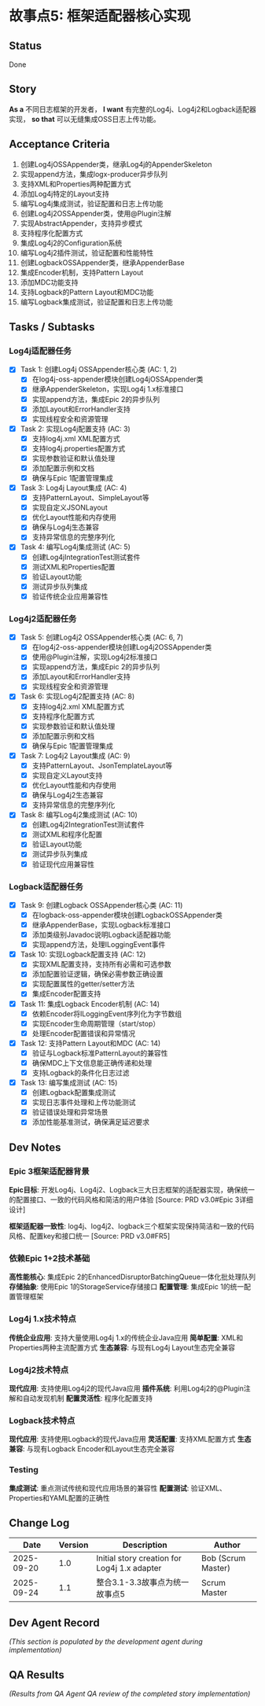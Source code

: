 # 故事点5: 框架适配器核心实现

## Status
Done

## Story
**As a** 不同日志框架的开发者，
**I want** 有完整的Log4j、Log4j2和Logback适配器实现，
**so that** 可以无缝集成OSS日志上传功能。

## Acceptance Criteria
1. 创建Log4jOSSAppender类，继承Log4j的AppenderSkeleton
2. 实现append方法，集成logx-producer异步队列
3. 支持XML和Properties两种配置方式
4. 添加Log4j特定的Layout支持
5. 编写Log4j集成测试，验证配置和日志上传功能
6. 创建Log4j2OSSAppender类，使用@Plugin注解
7. 实现AbstractAppender，支持异步模式
8. 支持程序化配置方式
9. 集成Log4j2的Configuration系统
10. 编写Log4j2插件测试，验证配置和性能特性
11. 创建LogbackOSSAppender类，继承AppenderBase
12. 集成Encoder机制，支持Pattern Layout
13. 添加MDC功能支持
14. 支持Logback的Pattern Layout和MDC功能
15. 编写Logback集成测试，验证配置和日志上传功能

## Tasks / Subtasks

### Log4j适配器任务
- [x] Task 1: 创建Log4j OSSAppender核心类 (AC: 1, 2)
  - [x] 在log4j-oss-appender模块创建Log4jOSSAppender类
  - [x] 继承AppenderSkeleton，实现Log4j 1.x标准接口
  - [x] 实现append方法，集成Epic 2的异步队列
  - [x] 添加Layout和ErrorHandler支持
  - [x] 实现线程安全和资源管理

- [x] Task 2: 实现Log4j配置支持 (AC: 3)
  - [x] 支持log4j.xml XML配置方式
  - [x] 支持log4j.properties配置方式
  - [x] 实现参数验证和默认值处理
  - [x] 添加配置示例和文档
  - [x] 确保与Epic 1配置管理集成

- [x] Task 3: Log4j Layout集成 (AC: 4)
  - [x] 支持PatternLayout、SimpleLayout等
  - [x] 实现自定义JSONLayout
  - [x] 优化Layout性能和内存使用
  - [x] 确保与Log4j生态兼容
  - [x] 支持异常信息的完整序列化

- [x] Task 4: 编写Log4j集成测试 (AC: 5)
  - [x] 创建Log4jIntegrationTest测试套件
  - [x] 测试XML和Properties配置
  - [x] 验证Layout功能
  - [x] 测试异步队列集成
  - [x] 验证传统企业应用兼容性

### Log4j2适配器任务
- [x] Task 5: 创建Log4j2 OSSAppender核心类 (AC: 6, 7)
  - [x] 在log4j2-oss-appender模块创建Log4j2OSSAppender类
  - [x] 使用@Plugin注解，实现Log4j2标准接口
  - [x] 实现append方法，集成Epic 2的异步队列
  - [x] 添加Layout和ErrorHandler支持
  - [x] 实现线程安全和资源管理

- [x] Task 6: 实现Log4j2配置支持 (AC: 8)
  - [x] 支持log4j2.xml XML配置方式
  - [x] 支持程序化配置方式
  - [x] 实现参数验证和默认值处理
  - [x] 添加配置示例和文档
  - [x] 确保与Epic 1配置管理集成

- [x] Task 7: Log4j2 Layout集成 (AC: 9)
  - [x] 支持PatternLayout、JsonTemplateLayout等
  - [x] 实现自定义Layout支持
  - [x] 优化Layout性能和内存使用
  - [x] 确保与Log4j2生态兼容
  - [x] 支持异常信息的完整序列化

- [x] Task 8: 编写Log4j2集成测试 (AC: 10)
  - [x] 创建Log4j2IntegrationTest测试套件
  - [x] 测试XML和程序化配置
  - [x] 验证Layout功能
  - [x] 测试异步队列集成
  - [x] 验证现代应用兼容性

### Logback适配器任务
- [x] Task 9: 创建Logback OSSAppender核心类 (AC: 11)
  - [x] 在logback-oss-appender模块创建LogbackOSSAppender类
  - [x] 继承AppenderBase<ILoggingEvent>，实现Logback标准接口
  - [x] 添加类级别Javadoc说明Logback适配器功能
  - [x] 实现append方法，处理ILoggingEvent事件

- [x] Task 10: 实现Logback配置支持 (AC: 12)
  - [x] 实现XML配置支持，支持所有必需和可选参数
  - [x] 添加配置验证逻辑，确保必需参数正确设置
  - [x] 实现配置属性的getter/setter方法
  - [x] 集成Encoder配置支持

- [x] Task 11: 集成Logback Encoder机制 (AC: 14)
  - [x] 依赖Encoder将ILoggingEvent序列化为字节数组
  - [x] 实现Encoder生命周期管理（start/stop）
  - [x] 处理Encoder配置错误和异常情况

- [x] Task 12: 支持Pattern Layout和MDC (AC: 14)
  - [x] 验证与Logback标准PatternLayout的兼容性
  - [x] 确保MDC上下文信息能正确传递和处理
  - [x] 支持Logback的条件化日志过滤

- [x] Task 13: 编写集成测试 (AC: 15)
  - [x] 创建Logback配置集成测试
  - [x] 实现日志事件处理和上传功能测试
  - [x] 验证错误处理和异常场景
  - [x] 添加性能基准测试，确保满足延迟要求

## Dev Notes

### Epic 3框架适配器背景
**Epic目标**: 开发Log4j、Log4j2、Logback三大日志框架的适配器实现，确保统一的配置接口、一致的代码风格和简洁的用户体验 [Source: PRD v3.0#Epic 3详细设计]

**框架适配器一致性**: log4j、log4j2、logback三个框架实现保持简洁和一致的代码风格、配置key和接口统一 [Source: PRD v3.0#FR5]

### 依赖Epic 1+2技术基础
**高性能核心**: 集成Epic 2的EnhancedDisruptorBatchingQueue一体化批处理队列
**存储抽象**: 使用Epic 1的StorageService存储接口
**配置管理**: 集成Epic 1的统一配置管理框架

### Log4j 1.x技术特点
**传统企业应用**: 支持大量使用Log4j 1.x的传统企业Java应用
**简单配置**: XML和Properties两种主流配置方式
**生态兼容**: 与现有Log4j Layout生态完全兼容

### Log4j2技术特点
**现代应用**: 支持使用Log4j2的现代Java应用
**插件系统**: 利用Log4j2的@Plugin注解和自动发现机制
**配置灵活性**: 程序化配置支持

### Logback技术特点
**现代应用**: 支持使用Logback的现代Java应用
**灵活配置**: 支持XML配置方式
**生态兼容**: 与现有Logback Encoder和Layout生态完全兼容

### Testing
**集成测试**: 重点测试传统和现代应用场景的兼容性
**配置测试**: 验证XML、Properties和YAML配置的正确性

## Change Log
| Date | Version | Description | Author |
|------|---------|-------------|--------|
| 2025-09-20 | 1.0 | Initial story creation for Log4j 1.x adapter | Bob (Scrum Master) |
| 2025-09-24 | 1.1 | 整合3.1-3.3故事点为统一故事点5 | Scrum Master |

## Dev Agent Record
_(This section is populated by the development agent during implementation)_

## QA Results
_(Results from QA Agent QA review of the completed story implementation)_